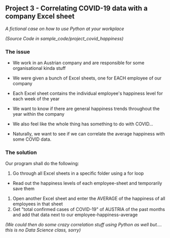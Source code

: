 ## Project 3  - Correlating COVID-19 data with a company Excel sheet

*A fictional case on how to use Python at your workplace*

*(Source Code in sample_code/project_covid_happiness)*

### The issue
- We work in an Austrian company and are responsible for some organisational kinda stuff
- We were given a bunch of Excel sheets, one for EACH employee of our company
 - Each Excel sheet contains the individual employee's happiness level for each week of the year
- We want to know if there are general happiness trends throughout the year within the company
- We also feel like the whole thing has something to do with COVID...

- Naturally, we want to see if we can correlate the average happiness with some COVID data.

### The solution
Our program shall do the following:
1. Go through all Excel sheets in a specific folder using a for loop
 - Read out the happiness levels of each employee-sheet and temporarily save them
1. Open another Excel sheet and enter the AVERAGE of the happiness of all employees in that sheet
1. Get "total confirmed cases of COVID-19" of AUSTRIA of the past months and add that data next to our employee-happiness-average

*(We could then do some crazy correlation stuff using Python as well but.... this is no Data Science class, sorry)*

